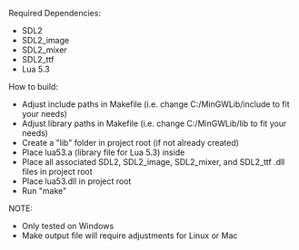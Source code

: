 Required Dependencies:
- SDL2
- SDL2_image
- SDL2_mixer
- SDL2_ttf
- Lua 5.3

How to build:
- Adjust include paths in Makefile (i.e. change C:/MinGWLib/include to fit your needs)
- Adjust library paths in Makefile (i.e. change C:/MinGWLib/lib to fit your needs)
- Create a "lib" folder in project root (if not already created)
- Place lua53.a (library file for Lua 5.3) inside
- Place all associated SDL2, SDL2_image, SDL2_mixer, and SDL2_ttf .dll files in project root
- Place lua53.dll in project root
- Run "make"

NOTE:
- Only tested on Windows
- Make output file will require adjustments for Linux or Mac
